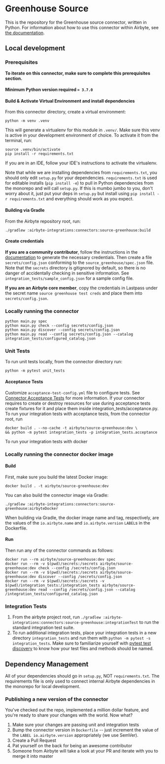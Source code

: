 # Greenhouse Source 

This is the repository for the Greenhouse source connector, written in Python. 
For information about how to use this connector within Airbyte, see [the documentation](https://docs.airbyte.com/integrations/sources/greenhouse).

## Local development

### Prerequisites
**To iterate on this connector, make sure to complete this prerequisites section.**

#### Minimum Python version required `= 3.7.0`

#### Build & Activate Virtual Environment and install dependencies
From this connector directory, create a virtual environment:
```
python -m venv .venv
```

This will generate a virtualenv for this module in `.venv/`. Make sure this venv is active in your
development environment of choice. To activate it from the terminal, run:
```
source .venv/bin/activate
pip install -r requirements.txt
```
If you are in an IDE, follow your IDE's instructions to activate the virtualenv.

Note that while we are installing dependencies from `requirements.txt`, you should only edit `setup.py` for your dependencies. `requirements.txt` is
used for editable installs (`pip install -e`) to pull in Python dependencies from the monorepo and will call `setup.py`.
If this is mumbo jumbo to you, don't worry about it, just put your deps in `setup.py` but install using `pip install -r requirements.txt` and everything
should work as you expect.

#### Building via Gradle
From the Airbyte repository root, run:
```
./gradlew :airbyte-integrations:connectors:source-greenhouse:build
```

#### Create credentials
**If you are a community contributor**, follow the instructions in the [documentation](https://docs.airbyte.com/integrations/sources/greenhouse)
to generate the necessary credentials. Then create a file `secrets/config.json` conforming to the `source_greenhouse/spec.json` file.
Note that the `secrets` directory is gitignored by default, so there is no danger of accidentally checking in sensitive information.
See `integration_tests/sample_config.json` for a sample config file.

**If you are an Airbyte core member**, copy the credentials in Lastpass under the secret name `source greenhouse test creds`
and place them into `secrets/config.json`.


### Locally running the connector
```
python main.py spec
python main.py check --config secrets/config.json
python main.py discover --config secrets/config.json
python main.py read --config secrets/config.json --catalog integration_tests/configured_catalog.json
```

### Unit Tests
To run unit tests locally, from the connector directory run:
```
python -m pytest unit_tests
```
#### Acceptance Tests
Customize `acceptance-test-config.yml` file to configure tests. See [Connector Acceptance Tests](https://docs.airbyte.com/connector-development/testing-connectors/connector-acceptance-tests-reference) for more information.
If your connector requires to create or destroy resources for use during acceptance tests create fixtures for it and place them inside integration_tests/acceptance.py.
To run your integration tests with acceptance tests, from the connector root, run
```
docker build . --no-cache -t airbyte/source-greenhouse:dev \
&& python -m pytest integration_tests -p integration_tests.acceptance
```
To run your integration tests with docker

### Locally running the connector docker image

#### Build
First, make sure you build the latest Docker image:
```
docker build . -t airbyte/source-greenhouse:dev
```

You can also build the connector image via Gradle:
```
./gradlew :airbyte-integrations:connectors:source-greenhouse:airbyteDocker
```
When building via Gradle, the docker image name and tag, respectively, are the values of the `io.airbyte.name` and `io.airbyte.version` `LABEL`s in
the Dockerfile.

#### Run
Then run any of the connector commands as follows:
```
docker run --rm airbyte/source-greenhouse:dev spec
docker run --rm -v $(pwd)/secrets:/secrets airbyte/source-greenhouse:dev check --config /secrets/config.json
docker run --rm -v $(pwd)/secrets:/secrets airbyte/source-greenhouse:dev discover --config /secrets/config.json
docker run --rm -v $(pwd)/secrets:/secrets -v $(pwd)/integration_tests:/integration_tests airbyte/source-greenhouse:dev read --config /secrets/config.json --catalog /integration_tests/configured_catalog.json
```

### Integration Tests
1. From the airbyte project root, run `./gradlew :airbyte-integrations:connectors:source-greenhouse:integrationTest` to run the standard integration test suite.
1. To run additional integration tests, place your integration tests in a new directory `integration_tests` and run them with `python -m pytest -s integration_tests`.
   Make sure to familiarize yourself with [pytest test discovery](https://docs.pytest.org/en/latest/goodpractices.html#test-discovery) to know how your test files and methods should be named.

## Dependency Management
All of your dependencies should go in `setup.py`, NOT `requirements.txt`. The requirements file is only used to connect internal Airbyte dependencies in the monorepo for local development.

### Publishing a new version of the connector
You've checked out the repo, implemented a million dollar feature, and you're ready to share your changes with the world. Now what?
1. Make sure your changes are passing unit and integration tests
1. Bump the connector version in `Dockerfile` -- just increment the value of the `LABEL io.airbyte.version` appropriately (we use SemVer).
1. Create a Pull Request
1. Pat yourself on the back for being an awesome contributor
1. Someone from Airbyte will take a look at your PR and iterate with you to merge it into master
